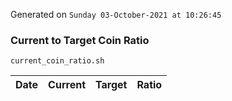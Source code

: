 Generated on `Sunday 03-October-2021 at 10:26:45`

### Current to Target Coin Ratio
`current_coin_ratio.sh`

Date|Current|Target|Ratio
---|---|---|---
